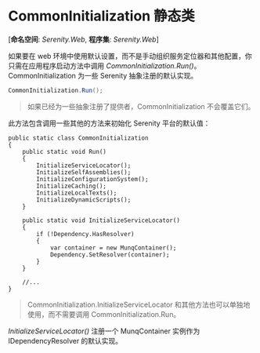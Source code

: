 # CommonInitialization 静态类

[**命名空间**: *Serenity.Web*, **程序集**: *Serenity.Web*]

如果要在 web 环境中使用默认设置，而不是手动组织服务定位器和其他配置，你只需在应用程序启动方法中调用 *CommonInitialization.Run()*。CommonInitialization 为一些 Serenity 抽象注册的默认实现。  

```cs
CommonInitialization.Run();
```

> 如果已经为一些抽象注册了提供者，CommonInitialization 不会覆盖它们。

此方法包含调用一些其他的方法来初始化 Serenity 平台的默认值：

```
public static class CommonInitialization
{
    public static void Run()
    {
        InitializeServiceLocator();
        InitializeSelfAssemblies();
        InitializeConfigurationSystem();
        InitializeCaching();
        InitializeLocalTexts();
        InitializeDynamicScripts();
    }

    public static void InitializeServiceLocator()
    {
        if (!Dependency.HasResolver)
        {
            var container = new MunqContainer();
            Dependency.SetResolver(container);
        }
    }

    //...
}
```

> CommonInitialization.InitializeServiceLocator 和其他方法也可以单独地使用，而不需要调用 CommonInitialization.Run。

*InitializeServiceLocator()* 注册一个 MunqContainer 实例作为 IDependencyResolver 的默认实现。 

